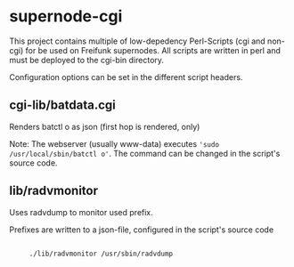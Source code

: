 supernode-cgi
=============

This project contains multiple  of low-depedency Perl-Scripts (cgi and non-cgi) for be used on Freifunk supernodes.
All scripts are written in perl and must be deployed to the cgi-bin directory.

Configuration options can be set in the different script headers.

cgi-lib/batdata.cgi
-------------
Renders batctl o as json (first hop is rendered, only)

Note: The webserver (usually www-data) executes <code>'sudo /usr/local/sbin/batctl o'</code>. The command can be changed in the script's source code.

lib/radvmonitor
---------------
Uses radvdump to monitor used prefix.

Prefixes are written to a json-file, configured in the script's source code

<code>
	 ./lib/radvmonitor /usr/sbin/radvdump
</code>
